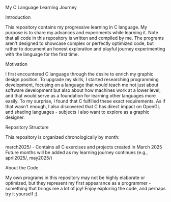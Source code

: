
My C Language Learning Journey

Introduction

This repository contains my progressive learning in C language. My purpose is to share my advances and experiments while learning it. Note that all code in this repository is written and compiled by me. The programs aren't designed to showcase complex or perfectly optimized code, but rather to document an honest exploration and playful journey experimenting with the language for the first time.

Motivation

I first encountered C language through the desire to enrich my graphic design position. To upgrade my skills, I started researching programming development, focusing on a language that would teach me not just about software development but also about how machines work at a lower level, and that would serve as a foundation for learning other languages more easily.
To my surprise, I found that C fulfilled these exact requirements. As if that wasn't enough, I also discovered that C has direct impact on OpenGL and shading languages - subjects I also want to explore as a graphic designer.

Repository Structure

This repository is organized chronologically by month:

march2025/ - Contains all C exercises and projects created in March 2025
Future months will be added as my learning journey continues (e.g., april2025/, may2025/)


About the Code

My own programs in this repository may not be highly elaborate or optimized, but they represent my first appearance as a programmer - something that brings me a lot of joy!
Enjoy exploring the code, and perhaps try it yourself ;)



